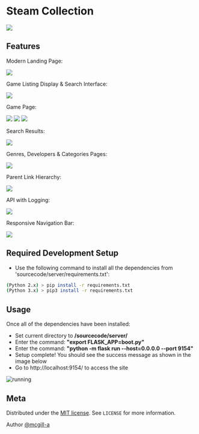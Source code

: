 # Steam Collection

![](misc/demo/screenshots/article_fullscreen.png)

## Features

Modern Landing Page:

![](report/resources/screenshots/home.png)

Game Listing Display & Search Interface:

![](report/resources/screenshots/games.png)

Game Page:

![](report/resources/screenshots/game-page-1.png)
![](report/resources/screenshots/game-page-2.png)
![](report/resources/screenshots/game-page-3.png)

Search Results:

![](report/resources/screenshots/search-results.png)

Genres, Developers & Categories Pages:

![](report/resources/screenshots/categories-cropped.png)

Parent Link Hierarchy:

![](report/resources/screenshots/category-cropped.png)

API with Logging:

![](report/resources/screenshots/api-cropped.png)

Responsive Navigation Bar:

![](report/resources/screenshots/responsive-nav.png)

## Required Development Setup

* Use the following command to install all the dependencies from 'sourcecode/server/requirements.txt':

```sh
(Python 2.x) > pip install -r requirements.txt 
(Python 3.x) > pip3 install -r requirements.txt

```

## Usage

Once all of the dependencies have been installed:
* Set current directory to <b>/sourcecode/server/</b>
* Enter the command: <b>"export FLASK_APP=boot.py"</b>
* Enter the command: <b>"python -m flask run --host=0.0.0.0 --port 9154"</b>
* Setup complete! You should see the success message as shown in the image below
* Go to http://localhost:9154/ to access the site


![running]


## Meta

Distributed under the [MIT license](https://choosealicense.com/licenses/mit/). See ``LICENSE`` for more information.

Author [@mcgill-a](https://github.com/mcgill-a)

<!-- Markdown link & img dfn's -->
[running]: https://i.imgur.com/1bhDJf1.png
